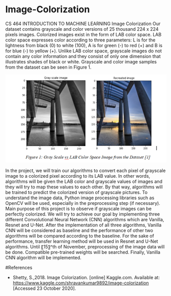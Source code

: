 # Image-Colorization
CS 464 INTRODUCTION TO MACHINE LEARNING
Image Colorization
Our dataset contains grayscale and color versions of 25 thousand 224 x 224 pixels images. Colorized images exist in the form of LAB color space. LAB color space expresses color according to three parameters: L is for the lightness from black (0) to white (100), A is for green (-) to red (+) and B is for blue (-) to yellow (+). Unlike LAB color space, grayscale images do not contain any color information and they consist of only one dimension that illustrates shades of black or white. Grayscale and color image samples from the dataset can be seen in Figure 1.

![image](image.png)

In the project, we will train our algorithms to convert each pixel of grayscale image to a colorized pixel according to its LAB value. In other words, algorithms will be given the LAB color and grayscale values of images and they will try to map these values to each other. By that way, algorithms will be trained to predict the colorized version of grayscale pictures. To understand the image data, Python image processing libraries such as OpenCV will be used, especially in the preprocessing step (if necessary).
Main purpose of this project is to observe if grayscale images can be perfectly colorized. We will try to achieve our goal by implementing three different Convolutional Neural Network (CNN) algorithms which are Vanilla, Resnet and U-Net. After the implementation of all three algorithms, Vanilla CNN will be considered as baseline and the performance of other two algorithms will be compared according to the baseline. For the sake of performance, transfer learning method will be used in Resnet and U-Net algorithms.
Until 〖15〗^th of November, preprocessing of the image data will be done. Compatible pre-trained weights will be searched. Finally, Vanilla CNN algorithm will be implemented.

#References
-	Shetty, S.,2018. Image Colorization. [online] Kaggle.com. Available at: <https://www.kaggle.com/shravankumar9892/image-colorization> [Accessed 23 October 2020].
